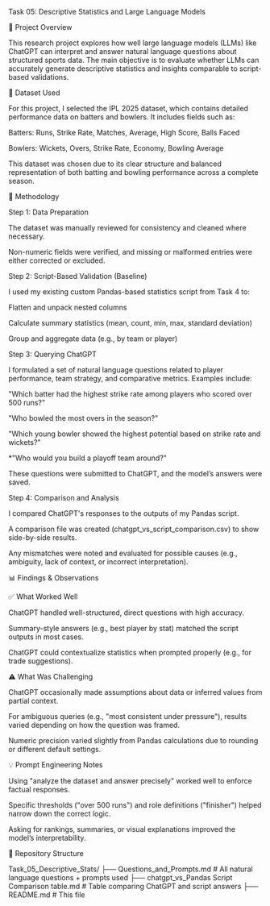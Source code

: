 Task 05: Descriptive Statistics and Large Language Models

📖 Project Overview

This research project explores how well large language models (LLMs) like ChatGPT can interpret and answer natural language questions about structured sports data. The main objective is to evaluate whether LLMs can accurately generate descriptive statistics and insights comparable to script-based validations.

🔢 Dataset Used

For this project, I selected the IPL 2025 dataset, which contains detailed performance data on batters and bowlers. It includes fields such as:

Batters: Runs, Strike Rate, Matches, Average, High Score, Balls Faced

Bowlers: Wickets, Overs, Strike Rate, Economy, Bowling Average

This dataset was chosen due to its clear structure and balanced representation of both batting and bowling performance across a complete season.

👷 Methodology

Step 1: Data Preparation

The dataset was manually reviewed for consistency and cleaned where necessary.

Non-numeric fields were verified, and missing or malformed entries were either corrected or excluded.

Step 2: Script-Based Validation (Baseline)

I used my existing custom Pandas-based statistics script from Task 4 to:

Flatten and unpack nested columns

Calculate summary statistics (mean, count, min, max, standard deviation)

Group and aggregate data (e.g., by team or player)

Step 3: Querying ChatGPT

I formulated a set of natural language questions related to player performance, team strategy, and comparative metrics. Examples include:

"Which batter had the highest strike rate among players who scored over 500 runs?"

"Who bowled the most overs in the season?"

"Which young bowler showed the highest potential based on strike rate and wickets?"

*"Who would you build a playoff team around?"

These questions were submitted to ChatGPT, and the model’s answers were saved.

Step 4: Comparison and Analysis

I compared ChatGPT's responses to the outputs of my Pandas script.

A comparison file was created (chatgpt_vs_script_comparison.csv) to show side-by-side results.

Any mismatches were noted and evaluated for possible causes (e.g., ambiguity, lack of context, or incorrect interpretation).

📊 Findings & Observations

✅ What Worked Well

ChatGPT handled well-structured, direct questions with high accuracy.

Summary-style answers (e.g., best player by stat) matched the script outputs in most cases.

ChatGPT could contextualize statistics when prompted properly (e.g., for trade suggestions).

⚠ What Was Challenging

ChatGPT occasionally made assumptions about data or inferred values from partial context.

For ambiguous queries (e.g., "most consistent under pressure"), results varied depending on how the question was framed.

Numeric precision varied slightly from Pandas calculations due to rounding or different default settings.

💡 Prompt Engineering Notes

Using "analyze the dataset and answer precisely" worked well to enforce factual responses.

Specific thresholds ("over 500 runs") and role definitions ("finisher") helped narrow down the correct logic.

Asking for rankings, summaries, or visual explanations improved the model’s interpretability.

📂 Repository Structure

Task_05_Descriptive_Stats/
├── Questions_and_Prompts.md         # All natural language questions + prompts used
├── chatgpt_vs_Pandas Script Comparison table.md # Table comparing ChatGPT and script answers
├── README.md                        # This file

